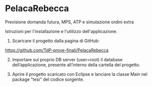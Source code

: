 # PelacaRebecca

Previsione domanda futura, MPS, ATP e simulazione ordini extra

Istruzioni per l'installazione e l'utilizzo dell'applicazione.

1) Scaricare il progetto dalla pagina di GitHub:
  
  https://github.com/TdP-prove-finali/PelacaRebecca

2) Importare sul proprio DB server (user=root) il database dell’applicazione, 
presente all’interno della cartella del progetto.

3) Aprire il progetto scaricato con Eclipse e 
lanciare la classe Main nel package "tesi" del codice sorgente.
